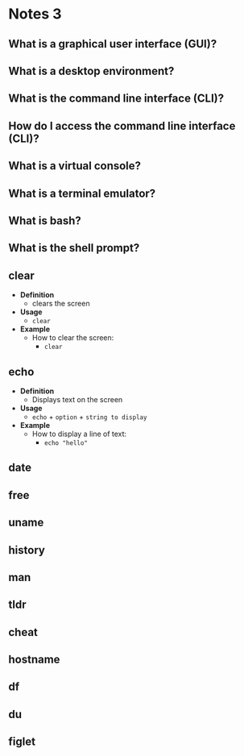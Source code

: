 # Notes 3
## What is a graphical user interface (GUI)?
## What is a desktop environment?
## What is the command line interface (CLI)?
## How do I access the command line interface (CLI)?
## What is a virtual console?
## What is a terminal emulator?
## What is bash?
## What is the shell prompt?


## clear
* **Definition**
  * clears the screen
* **Usage**
  * `clear`
* **Example**
  * How to clear the screen:
    * `clear`

## echo
* **Definition**
  * Displays text on the screen
* **Usage**
  * `echo` + `option` + `string to display`
* **Example**
  * How to display a line of text:
    * `echo "hello"`

## date
## free
## uname
## history
## man
## tldr
## cheat
## hostname
## df
## du
## figlet
